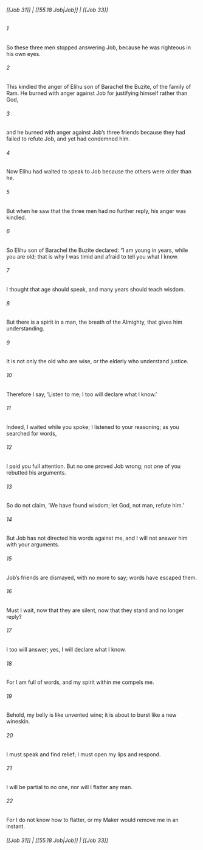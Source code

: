 
###### [[Job 31]] | [[55.18 Job|Job]] | [[Job 33]]

###### 1
So these three men stopped answering Job, because he was righteous in his own eyes.
###### 2
This kindled the anger of Elihu son of Barachel the Buzite, of the family of Ram. He burned with anger against Job for justifying himself rather than God,
###### 3
and he burned with anger against Job’s three friends because they had failed to refute Job, and yet had condemned him.
###### 4
Now Elihu had waited to speak to Job because the others were older than he.
###### 5
But when he saw that the three men had no further reply, his anger was kindled.
###### 6
So Elihu son of Barachel the Buzite declared: “I am young in years, while you are old; that is why I was timid and afraid to tell you what I know.
###### 7
I thought that age should speak, and many years should teach wisdom.
###### 8
But there is a spirit in a man, the breath of the Almighty, that gives him understanding.
###### 9
It is not only the old who are wise, or the elderly who understand justice.
###### 10
Therefore I say, ‘Listen to me; I too will declare what I know.’
###### 11
Indeed, I waited while you spoke; I listened to your reasoning; as you searched for words,
###### 12
I paid you full attention. But no one proved Job wrong; not one of you rebutted his arguments.
###### 13
So do not claim, ‘We have found wisdom; let God, not man, refute him.’
###### 14
But Job has not directed his words against me, and I will not answer him with your arguments.
###### 15
Job’s friends are dismayed, with no more to say; words have escaped them.
###### 16
Must I wait, now that they are silent, now that they stand and no longer reply?
###### 17
I too will answer; yes, I will declare what I know.
###### 18
For I am full of words, and my spirit within me compels me.
###### 19
Behold, my belly is like unvented wine; it is about to burst like a new wineskin.
###### 20
I must speak and find relief; I must open my lips and respond.
###### 21
I will be partial to no one, nor will I flatter any man.
###### 22
For I do not know how to flatter, or my Maker would remove me in an instant.

###### [[Job 31]] | [[55.18 Job|Job]] | [[Job 33]]

